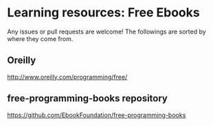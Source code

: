 Learning resources: Free Ebooks
===
Any issues or pull requests are welcome!
The followings are sorted by where they come from.

## Oreilly
http://www.oreilly.com/programming/free/

## free-programming-books repository
https://github.com/EbookFoundation/free-programming-books
